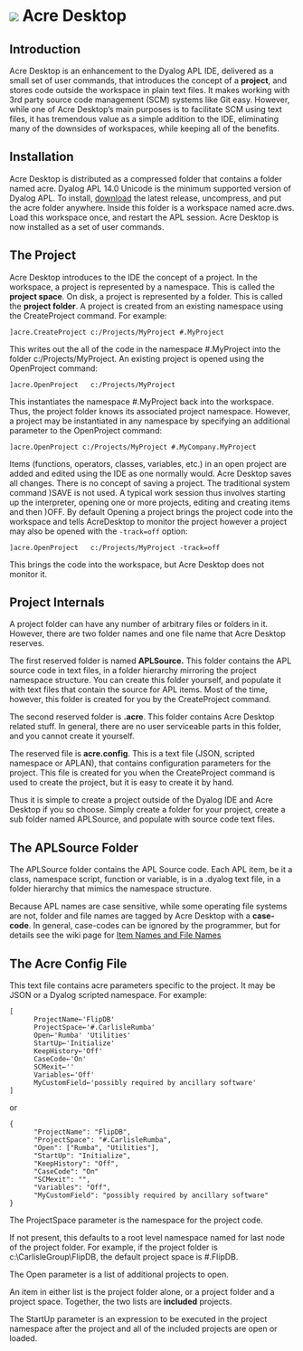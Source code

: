 #  ![](/images/logo/logo32.png) Acre Desktop

## Introduction
Acre Desktop is an enhancement to the Dyalog APL IDE, delivered as a small set of user commands,
that introduces the concept of a **project**, and stores code outside the workspace in plain text files.
It makes working with 3rd party source code management (SCM) systems like Git easy.
However, while one of  Acre Desktop’s main purposes is to facilitate SCM using text files,
it has tremendous value as a simple addition to the IDE, eliminating many of the downsides of workspaces,
while keeping all of the benefits.

## Installation
Acre Desktop is distributed as a compressed folder that contains a folder named acre.  Dyalog APL 14.0 Unicode is the minimum supported version of Dyalog APL.
To install, [download](https://github.com/the-carlisle-group/Acre-Desktop/releases/latest) the latest release, uncompress, and put the acre folder anywhere.
Inside this folder is a workspace named acre.dws.
Load this workspace once, and restart the APL session.
Acre Desktop is now installed as a set of user commands.  

## The Project
Acre Desktop introduces to the IDE the concept of a project.
In the workspace, a project is represented by a namespace. This is called the **project space**.
On disk, a project is represented by a folder. This is called the **project folder**.
A project is created from an existing namespace using the CreateProject command. For example:

~~~APL
]acre.CreateProject c:/Projects/MyProject #.MyProject
~~~

This writes out the all of the code in the namespace #.MyProject into the folder c:/Projects/MyProject. 
An existing project is opened using the OpenProject command:

~~~APL
]acre.OpenProject   c:/Projects/MyProject
~~~

This instantiates the namespace #.MyProject back into the workspace.
Thus, the project folder knows its associated project namespace.
However, a project may be instantiated in any namespace by specifying an additional parameter to the OpenProject command:

~~~APL
]acre.OpenProject c:/Projects/MyProject #.MyCompany.MyProject
~~~

Items (functions, operators, classes, variables, etc.) in an open project are added and edited using the IDE as one normally would.
Acre Desktop saves all changes. There is no concept of saving a project.  The traditional system command )SAVE is not used.
A typical work session thus involves starting up the interpreter, opening one or more projects, editing and creating items and then )OFF.
By default Opening a project brings the project code into the workspace and tells AcreDesktop to monitor the project however
a project may also be opened with the `-track=off` option:

~~~APL
]acre.OpenProject   c:/Projects/MyProject -track=off
~~~

This brings the code into the workspace, but Acre Desktop does not monitor it.

## Project Internals
A project folder can have any number of arbitrary files or folders in it. 
However, there are two folder names and one file name that Acre Desktop reserves.

The first reserved folder is named **APLSource.** This folder contains the APL source code in text files,
in a folder hierarchy mirroring the project namespace structure.
You can create this folder yourself, and populate it with text files that contain the source for APL items.
Most of the time, however, this folder is created for you by the CreateProject command.

The second reserved folder is **.acre**. This folder contains Acre Desktop related stuff. In general, there are no user serviceable parts in this folder, and you cannot create it yourself.

The reserved file is **acre.config**. This is a text file (JSON, scripted namespace or APLAN),
that contains configuration parameters for the project. This file is created for you when the CreateProject command is used to create the project, but it is easy to create it by hand.

Thus it is simple to create a project outside of the Dyalog IDE and Acre Desktop if you so choose. 
Simply create a folder for your project, create a sub folder named APLSource, and populate with source code text files.

## The APLSource Folder
The APLSource folder contains the APL Source code. 
Each APL item, be it a class, namespace script, function or variable, is in a .dyalog text file,
in a folder hierarchy that mimics the namespace structure.

Because APL names are case sensitive, while some operating file systems are not,
folder and file names are tagged by Acre Desktop with a **case-code**.
In general, case-codes can be ignored by the programmer, but for details see the wiki page for 
[Item Names and File Names](https://github.com/the-carlisle-group/Acre-Desktop/wiki/Item-Names-and-File-Names)

## The Acre Config File
This text file contains acre parameters specific to the project. It may be JSON or a Dyalog scripted namespace. For example:

~~~APL
[
      ProjectName←'FlipDB'
      ProjectSpace←'#.CarlisleRumba'
      Open←'Rumba' 'Utilities'
      StartUp←'Initialize'
      KeepHistory←'Off'
      CaseCode←'On'
      SCMexit←''
      Variables←'Off'
      MyCustomField←'possibly required by ancillary software'
]
~~~

or

~~~JSONC
{
      "ProjectName": "FlipDB",
      "ProjectSpace": "#.CarlisleRumba",
      "Open": ["Rumba", "Utilities"],
      "StartUp": "Initialize",
      "KeepHistory": "Off",
      "CaseCode": "On"
      "SCMexit": "",
      "Variables": "Off",
      "MyCustomField": "possibly required by ancillary software"
}
~~~

The ProjectSpace parameter is the namespace for the project code.

If not present, this defaults to a root level namespace named for last node of the project folder.
For example, if the project folder is c:\CarlisleGroup\FlipDB, the default project space is #.FlipDB. 

The Open parameter is a list of additional projects to open. 

An item in either list is the project folder alone, or a project folder and a project space. 
Together, the two lists are **included** projects.

The StartUp parameter is an expression to be executed in the project namespace after the project
and all of the included projects are open or loaded. 
